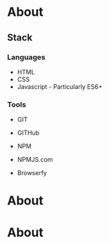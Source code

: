 # About

## Stack
### Languages
* HTML
* CSS
* Javascript - Particularly ES6+

### Tools
* GIT
* GITHub
* NPM
* NPMJS.com

* Browserfy
# About
# About

